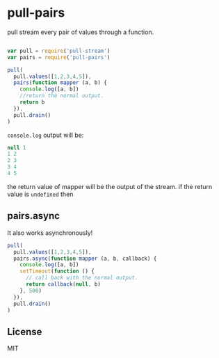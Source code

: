 # pull-pairs

pull stream every pair of values through a function.


``` js

var pull = require('pull-stream')
var pairs = require('pull-pairs')

pull(
  pull.values([1,2,3,4,5]),
  pairs(function mapper (a, b) {
    console.log([a, b])
    //return the normal output.
    return b
  }),
  pull.drain()
)

```
`console.log` output will be:

``` js
null 1
1 2
2 3
3 4
4 5
```

the return value of mapper will be the output of the stream.
if the return value is `undefined` then

## pairs.async
It also works asynchronously!

```js
pull(
  pull.values([1,2,3,4,5]),
  pairs.async(function mapper (a, b, callback) {
    console.log([a, b])
    setTimeout(function () {
      // call back with the normal output.
      return callback(null, b)
    }, 500)
  }),
  pull.drain()
)

```

## License

MIT

